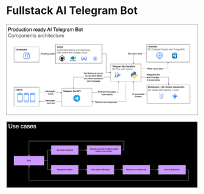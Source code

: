 # Fullstack AI Telegram Bot

!["Components Architecture"](https://github.com/NikitiusIvanov/tutorial/blob/main/schemes/components-architecture.drawio.png)

!["Use cases"](https://github.com/NikitiusIvanov/tutorial/blob/main/schemes/use-cases.drawio.png)